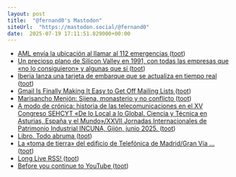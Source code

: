 ```yaml
---
layout: post
title:  "@fernand0's Mastodon"
siteUrl:  "https://mastodon.social/@fernand0"
date:  2025-07-19 17:11:51.829000+00:00
---
```

*  [AML envía la ubicación al llamar al 112 emergencias ](https://bandaancha.eu/articulos/112-empieza-utilizar-datos-localizacion-992) ([toot](https://mastodon.social/@fernand0/114881010847599328))
*  [Un precioso plano de Silicon Valley en 1991, con todas las empresas que «no lo consiguieron» y algunas que sí ](https://www.microsiervos.com/archivo/tecnologia/plano-silicon-valley-1991-empresas.htm) ([toot](https://mastodon.social/@fernand0/114880907509568882))
*  [Iberia lanza una tarjeta de embarque que se actualiza en tiempo real  ](https://grupo.iberia.es/pressrelease/details/23187) ([toot](https://mastodon.social/@fernand0/114880527827384427))
*  [Gmail Is Finally Making It Easy to Get Off Mailing Lists ](https://lifehacker.com/tech/gmail-is-finally-making-it-easy-to-get-off-mailing-list) ([toot](https://mastodon.social/@fernand0/114880303145812617))
*  [Marisancho Menjón: Sijena, monasterio y no conflicto ](https://www.abc.es/opinion/marisancho-menjon-sijena-monasterio-conflicto-20250714163359-nt.html#vca=cm-genera) ([toot](https://mastodon.social/@fernand0/114879569422606871))
*  [A modo de crónica: historia de las telecomunicaciones en el XV Congreso SEHCYT «De lo Local a lo Global. Ciencia y Técnica en Asturias, España y el Mundo»/XXVII Jornadas Internacionales de Patrimonio Industrial INCUNA, Gijón, junio 2025. ](https://historiatelefonia.com/2025/06/30/a-modo-de-cronica-historia-de-las-telecomunicaciones-en-el-xv-congreso-sehcyt-de-lo-local-a-lo-global-ciencia-y-tecnica-en-asturias-espana-y-el-mundo-xxvii-jornadas-internacionales-de-patrimoni) ([toot](https://mastodon.social/@fernand0/114879340378335732))
*  [Libro. Todo abruma ](https://fotografiasenmovimiento.wordpress.com/2025/07/19/libro-todo-abruma) ([toot](https://mastodon.social/@fernand0/114879269061705191))
*  [La «toma de tierra» del edificio de Telefónica de Madrid/Gran Vía … ](https://historiatelefonia.com/2025/06/26/la-toma-de-tierra-del-edificio-de-telefonica-de-madrid-gran-via) ([toot](https://mastodon.social/@fernand0/114879095947558282))
*  [Long Live RSS! ](https://hackaday.com/2025/07/10/long-live-rss) ([toot](https://mastodon.social/@fernand0/114878893156376788))
*  [Before you continue to YouTube ](https://m.youtube.com/playlist?list=OLAK5uy_lffpXxvAu_FgHTD3y-9USTYdnKdN6bS7) ([toot](https://mastodon.social/@fernand0/114878770222088566))
